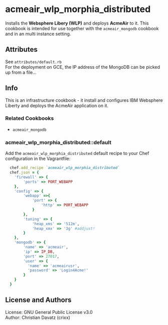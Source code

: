 # acmeair_wlp_morphia_distributed

Installs the **Websphere Libery (WLP)** and deploys **AcmeAir** to it. This cookbook is intended for use together with the `acmeair_mongodb` cookbook and in an multi instance setting.

## Attributes
See `attributes/default.rb`   
For the deployment on GCE, the IP address of the MongoDB can be picked up from a file...

## Info
This is an infrastructure cookbook - it install and configures IBM Websphere Liberty and deploys the AcmeAir application on it.

### Related Cookbooks
- `acmeair_mongodb`

### acmeair_wlp_morphia_distributed::default

Add the `acmeair_wlp_morphia_distributed` default recipe to your Chef configuration in the Vagrantfile:

```ruby
  chef.add_recipe `acmeair_wlp_morphia_distributed`
  chef.json = { 
	'firewall' => {
		'ports' => PORT_WEBAPP
	},
	'config' => {
		'webapp' =>{
	  		'port' => {
	    		'http' => PORT_WEBAPP
	  		}
		},
		'tuning' => {
	  		'heap_xms' => '512m',
	  		'heap_xmx' => '3g' #addjust!
		}
	},
	'mongodb' => {
		'name' => 'acmeair',
		'ip' => IP_DB,
		'port' => 27017,
		'user' => {
		  'name' => 'acmeairusr',
		  'password' => 'Login4Acme!'
		}
	}
  }
```

## License and Authors
License: GNU General Public License v3.0  
Author: Christian Davatz (crixx)